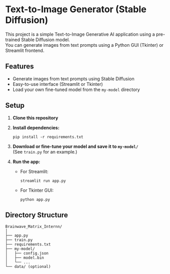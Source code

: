 # Text-to-Image Generator (Stable Diffusion)

This project is a simple Text-to-Image Generative AI application using a pre-trained Stable Diffusion model.  
You can generate images from text prompts using a Python GUI (Tkinter) or Streamlit frontend.

## Features

- Generate images from text prompts using Stable Diffusion
- Easy-to-use interface (Streamlit or Tkinter)
- Load your own fine-tuned model from the `my-model` directory

## Setup

1. **Clone this repository**  
2. **Install dependencies:**  
   ```
   pip install -r requirements.txt
   ```
3. **Download or fine-tune your model and save it to `my-model/`**  
   (See `train.py` for an example.)

4. **Run the app:**  
   - For Streamlit:  
     ```
     streamlit run app.py
     ```
   - For Tkinter GUI:  
     ```
     python app.py
     ```

## Directory Structure

```
Brainwave_Matrix_Internn/
│
├── app.py
├── train.py
├── requirements.txt
├── my-model/
│   ├── config.json
│   ├── model.bin
│   └── ...
└── data/ (optional)
```
